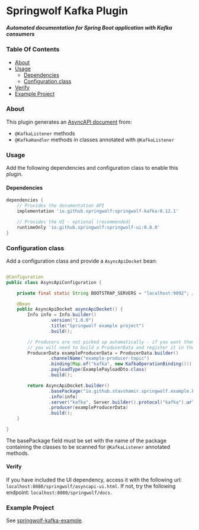 # Springwolf Kafka Plugin

##### Automated documentation for Spring Boot application with Kafka consumers

### Table Of Contents

- [About](#about)
- [Usage](#usage)
    - [Dependencies](#dependencies)
    - [Configuration class](#configuration-class)
- [Verify](#verify)
- [Example Project](#example-project)

### About

This plugin generates an [AsyncAPI document](https://www.asyncapi.com/) from:
- `@KafkaListener` methods
- `@KafkaHandler` methods in classes annotated with `@KafkaListener`

### Usage

Add the following dependencies and configuration class to enable this plugin.

#### Dependencies

```groovy
dependencies {
    // Provides the documentation API    
    implementation 'io.github.springwolf:springwolf-kafka:0.12.1'

    // Provides the UI - optional (recommended)
    runtimeOnly 'io.github.springwolf:springwolf-ui:0.8.0'
}
```

### Configuration class

Add a configuration class and provide a `AsyncApiDocket` bean:

```java

@Configuration
public class AsyncApiConfiguration {

    private final static String BOOTSTRAP_SERVERS = "localhost:9092"; // Change to your actual bootstrap server

    @Bean
    public AsyncApiDocket asyncApiDocket() {
        Info info = Info.builder()
                .version("1.0.0")
                .title("Springwolf example project")
                .build();

        // Producers are not picked up automatically - if you want them to be included in the asyncapi doc and the UI,
        // you will need to build a ProducerData and register it in the docket (line 65)
        ProducerData exampleProducerData = ProducerData.builder()
                .channelName("example-producer-topic")
                .binding(Map.of("kafka", new KafkaOperationBinding()))
                .payloadType(ExamplePayloadDto.class)
                .build();

        return AsyncApiDocket.builder()
                .basePackage("io.github.stavshamir.springwolf.example.kafka.consumers") // Change to your actual base package of listeners
                .info(info)
                .server("kafka", Server.builder().protocol("kafka").url(BOOTSTRAP_SERVERS).build())
                .producer(exampleProducerData)
                .build();
    }

}
```

The basePackage field must be set with the name of the package containing the classes to be scanned for `@KafkaListener`
annotated methods.

#### Verify

If you have included the UI dependency, access it with the following url: `localhost:8080/springwolf/asyncapi-ui.html`.
If not, try the following endpoint: `localhost:8080/springwolf/docs`.

### Example Project

See [springwolf-kafka-example](https://github.com/springwolf/springwolf-core/tree/master/springwolf-examples/springwolf-kafka-example).
